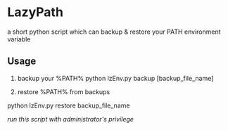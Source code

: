 # LazyPath

a short python script which can backup &amp; restore your PATH environment variable

## Usage
1. backup your %PATH%
python lzEnv.py backup [backup\_file_name]

2. restore %PATH% from backups

python lzEnv.py restore backup\_file_name

_run this script with administrator's privilege_
